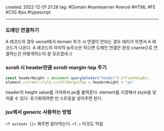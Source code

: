 created: 2022-12-01 21:26
tag: #Domain #nameserver #vercel #HTML #FE #CSS #jsx #typescript
***
### 도메인 연결하기
A 레코드의 경우
vercel에서 domain 추가 시 연결이 안되는 경우 에러가 뜨면서 A 레코드가 나온다.
A 레코드의 마지막 ip주소만 적으면 도메인 연결은 완성
cname으로 연결하는건 어떻게하는지 잘 모르겠네 //

### scroll 시 header만큼 scroll-margin-top 주기

```js
const headerHeight = document.querySeletor("header").offsetHeight;
element.current.style.scrollMarginTop = headerHeight + "px"
```

header의 height value를 가져와서 px를 붙여준다.
element를 지정해서 style을 넣어줄 수 있다.
초기화하려면 빈 스트링을 넣어주면 된다.

### jsx에서 generic 사용하는 방법

`<T extends {}>` 해주면 알아먹는다.
`<T,>` 이것도 먹힘